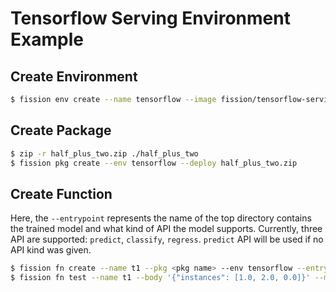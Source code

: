 # Tensorflow Serving Environment Example

## Create Environment

```bash
$ fission env create --name tensorflow --image fission/tensorflow-serving-env --version 2
```

## Create Package

```bash
$ zip -r half_plus_two.zip ./half_plus_two
$ fission pkg create --env tensorflow --deploy half_plus_two.zip
```

## Create Function

Here, the `--entrypoint` represents the name of the top directory contains the trained model and what kind of API the model supports.
Currently, three API are supported: `predict`, `classify`, `regress`. `predict` API will be used if no API kind was given.

```bash
$ fission fn create --name t1 --pkg <pkg name> --env tensorflow --entrypoint "half_plus_two:predict"
$ fission fn test --name t1 --body '{"instances": [1.0, 2.0, 0.0]}' --method POST
```
